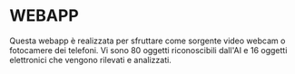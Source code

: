 # WEBAPP

Questa webapp è realizzata per sfruttare come sorgente video webcam o fotocamere dei telefoni. Vi sono 80 oggetti riconoscibili dall'AI e 16 oggetti elettronici che vengono rilevati e analizzati.
